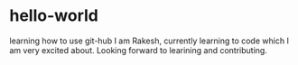 # hello-world
learning how to use git-hub
I am Rakesh, currently learning to code which I am very excited about. Looking forward to learining and contributing.
